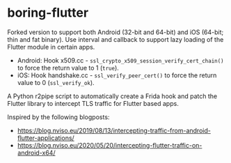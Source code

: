 # boring-flutter

Forked version to support both Android (32-bit and 64-bit) and iOS (64-bit; thin and fat binary). Use interval and callback to support lazy loading of the Flutter module in certain apps.
- Android: Hook x509.cc - `ssl_crypto_x509_session_verify_cert_chain()` to force the return value to 1 (`true`).
- iOS: Hook handshake.cc - `ssl_verify_peer_cert()` to force the return value to 0 (`ssl_verify_ok`).

A Python r2pipe script to automatically create a Frida hook and patch the Flutter library to intercept TLS traffic for Flutter based apps.

Inspired by the following blogposts:
- https://blog.nviso.eu/2019/08/13/intercepting-traffic-from-android-flutter-applications/
- https://blog.nviso.eu/2020/05/20/intercepting-flutter-traffic-on-android-x64/
